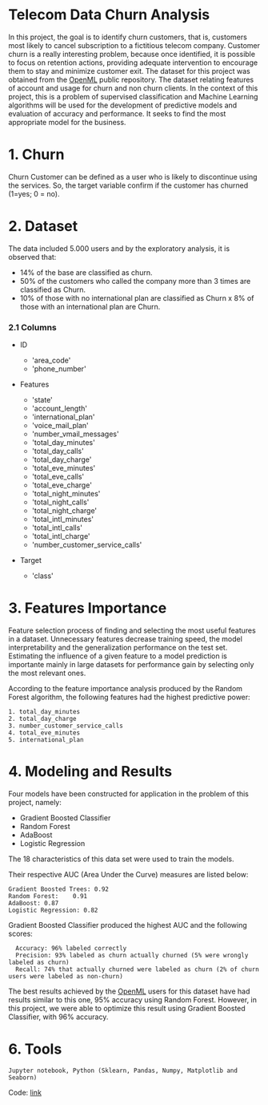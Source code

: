 # Telecom Data Churn Analysis

   In this project, the goal is to identify churn customers, that is, customers most likely to cancel subscription to a fictitious telecom company. Customer churn is a really interesting problem, because once identified, it is possible to focus on retention actions, providing adequate intervention to encourage them to stay and minimize customer exit. The dataset for this project was obtained from the [OpenML](https://www.openml.org/d/40701) public repository. The dataset relating features of account and usage for churn and non churn clients. In the context of this project, this is a problem of supervised classification and Machine Learning algorithms will be used for the development of predictive models and evaluation of accuracy and performance. It seeks to find the most appropriate model for the business.

# 1. Churn

  Churn Customer can be defined as a user who is likely to discontinue using the services. So, the target variable confirm if the customer has churned (1=yes; 0 = no).

# 2. Dataset

   The data included 5.000 users and by the exploratory analysis, it is observed that:

   * 14% of the base are classified as churn.
   * 50% of the customers who called the company more than 3 times are classified as Churn.
   * 10% of those with no international plan are classified as Churn x 8% of those with an international plan are Churn.
   
  ### 2.1 Columns
   
   * ID 
   
      * 'area_code'
      * 'phone_number'


   * Features 
   
      * 'state'
      * 'account_length'
      * 'international_plan'
      * 'voice_mail_plan'
      * 'number_vmail_messages'    
      * 'total_day_minutes'
      * 'total_day_calls'
      * 'total_day_charge'
      * 'total_eve_minutes' 
      * 'total_eve_calls'
      * 'total_eve_charge'
      * 'total_night_minutes'
      * 'total_night_calls'
      * 'total_night_charge'
      * 'total_intl_minutes'
      * 'total_intl_calls'
      * 'total_intl_charge'
      * 'number_customer_service_calls'

   * Target
   
      * 'class'
      
 # 3. Features Importance

   Feature selection process of finding and selecting the most useful features in a dataset. Unnecessary features decrease training speed, the model interpretability and the generalization performance on the test set. Estimating the influence of a given feature to a model prediction is importante mainly in large datasets for performance gain by selecting only the most relevant ones.
   
   According to the feature importance analysis produced by the Random Forest algorithm, the following features had the highest predictive power:

    1. total_day_minutes
    2. total_day_charge
    3. number_customer_service_calls
    4. total_eve_minutes
    5. international_plan     
       	     
    
#  4. Modeling and Results

Four models have been constructed for application in the problem of this project, namely:

* Gradient Boosted Classifier
* Random Forest
* AdaBoost
* Logistic Regression

The 18 characteristics of this data set were used to train the models.

Their respective AUC (Area Under the Curve) measures are listed below:
    
    Gradient Boosted Trees: 0.92
    Random Forest:    0.91
    AdaBoost: 0.87
    Logistic Regression: 0.82

Gradient Boosted Classifier produced the highest AUC and the following scores:

      Accuracy: 96% labeled correctly
      Precision: 93% labeled as churn actually churned (5% were wrongly labeled as churn)
      Recall: 74% that actually churned were labeled as churn (2% of churn users were labeled as non-churn)
   
   The best results achieved by the [OpenML](https://www.openml.org/t/167141) users for this dataset have had results similar to this one, 95% accuracy using Random Forest. However, in this project, we were able to optimize this result using Gradient Boosted Classifier, with 96% accuracy.   

# 6. Tools
    Jupyter notebook, Python (Sklearn, Pandas, Numpy, Matplotlib and Seaborn)

   Code: [link](https://github.com/thaiseq/Analytics/blob/master/Telecom%20Data%20Churn%20Analysis.ipynb)
   
   


    
